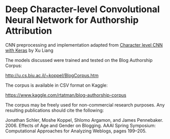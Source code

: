 # Deep Character-level Convolutional Neural Network for Authorship Attribution

CNN preprocessing and implementation adapted from [Character level CNN with Keras](https://towardsdatascience.com/character-level-cnn-with-keras-50391c3adf33) by Xu Liang

The models discussed were trained and tested on the Blog Authorship Corpus:

http://u.cs.biu.ac.il/~koppel/BlogCorpus.htm

The corpus is available in CSV format on Kaggle:

https://www.kaggle.com/rtatman/blog-authorship-corpus

The corpus may be freely used for non-commercial research purposes. Any resulting publications
should cite the following:

Jonathan Schler, Moshe Koppel, Shlomo Argamon, and James Pennebaker. 2006. Effects of Age
and Gender on Blogging. AAAI Spring Symposium: Computational Approaches for
Analyzing Weblogs, pages 199–205.
